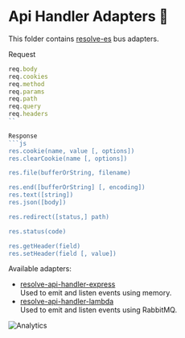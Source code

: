 # **Api Handler Adapters** 🚌
This folder contains [resolve-es](../../core/resolve-es) bus adapters.

Request
```js
req.body
req.cookies
req.method
req.params
req.path
req.query
req.headers
``

Response
```js
res.cookie(name, value [, options])
res.clearCookie(name [, options])

res.file(bufferOrString, filename)

res.end([bufferOrString] [, encoding])
res.text([string])
res.json([body])

res.redirect([status,] path)

res.status(code)

res.getHeader(field)
res.setHeader(field [, value])
```


Available adapters: 
* [resolve-api-handler-express](./resolve-api-handler-express)  
	Used to emit and listen events using memory.
* [resolve-api-handler-lambda](./resolve-api-handler-lambda)  
	Used to emit and listen events using RabbitMQ.

![Analytics](https://ga-beacon.appspot.com/UA-118635726-1/packages-api-handler-adapters-readme?pixel)
